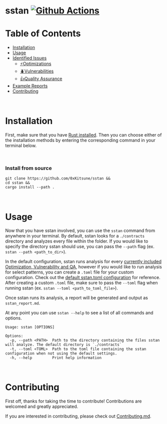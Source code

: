 # sstan [![Github Actions][gha-badge]][gha]
[gha]: https://github.com/0xKitsune/sstan/actions
[gha-badge]: https://github.com/0xKitsune/sstan/actions/workflows/ci.yml/badge.svg

# Table of Contents
- [Installation](#installation)
- [Usage](#usage)
- [Identified Issues](https://github.com/0xKitsune/sstan/tree/main/docs)
  - [⚡Optimizations](https://github.com/0xKitsune/sstan/blob/main/docs/identified-optimizations.md)
  - [🪲Vulnerabilities](https://github.com/0xKitsune/sstan/blob/main/docs/identified-vulnerabilities.md)
  - [👍Quality Assurance](https://github.com/0xKitsune/sstan/blob/main/docs/identified-quality-assurance.md)
- [Example Reports](https://github.com/0xKitsune/sstan-reports)
- [Contributing](#contributing)


&nbsp;
# Installation
First, make sure that you have [Rust installed](https://www.rust-lang.org/tools/install). Then you can choose either of the installation methods by entering the corresponding command in your terminal below.

&nbsp;
### Install from source
```
git clone https://github.com/0xKitsune/sstan &&
cd sstan &&
cargo install --path .
```

&nbsp;
# Usage
Now that you have sstan involved, you can use the `sstan` command from anywhere in your terminal. By default, sstan looks for a `./contracts` directory and analyzes every file within the folder. If you would like to specify the directory sstan should use, you can pass the `--path` flag (ex. `sstan --path <path_to_dir>`). 

In the default configuration, sstan runs analysis for every [currently included Optimization, Vulnerability and QA](https://github.com/0xKitsune/sstan#currently-identified-optimizations-vulnerabilities-and-qa), however if you would like to run analysis for select patterns, you can create a `.toml` file for your custom configuration.  Check out the [default sstan.toml configuration](https://github.com/0xKitsune/sstan/blob/main/sstan.toml) for reference. After creating a custom `.toml` file, make sure to pass the `--toml` flag when running sstan (ex. `sstan --toml <path_to_toml_file>`).

Once sstan runs its analysis, a report will be generated and output as `sstan_report.md`.

At any point you can use `sstan --help` to see a list of all commands and options.

```
Usage: sstan [OPTIONS]

Options:
  -p, --path <PATH>  Path to the directory containing the files sstan will analyze. The default directory is `./contracts`
  -t, --toml <TOML>  Path to the toml file containing the sstan configuration when not using the default settings.
  -h, --help         Print help information
```

&nbsp;
# Contributing
First off, thanks for taking the time to contribute! Contributions are welcomed and greatly appreciated.

If you are interested in contributing, please check out [Contributing.md](https://github.com/0xKitsune/sstan/blob/main/docs/Contributing.md).
